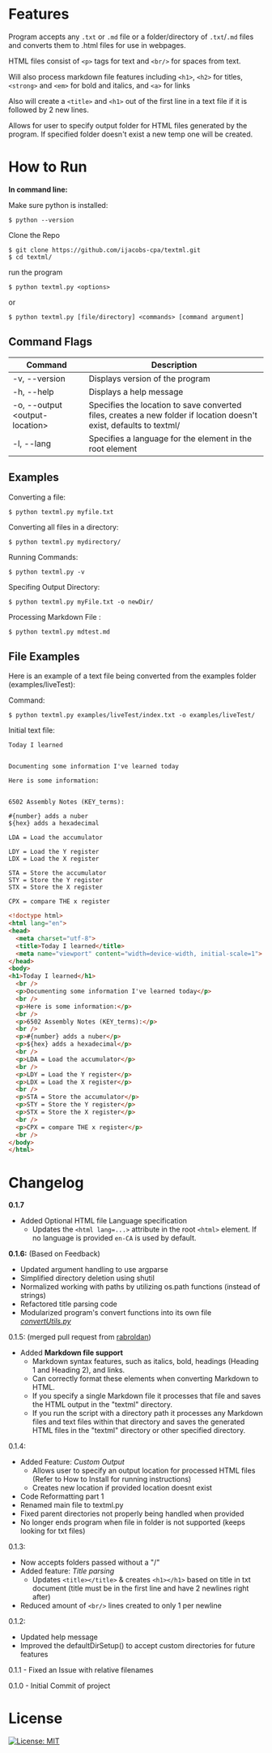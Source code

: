 # Features

Program accepts any `.txt` or `.md` file or a folder/directory of `.txt`/`.md` files and converts them to .html files for use in webpages. 

HTML files consist of `<p>` tags for text and `<br/>` for spaces from text. 

Will also process markdown file features including `<h1>`, `<h2>` for titles, `<strong>` and `<em>` for bold and italics, and `<a>` for links

Also will create a `<title>` and `<h1>` out of the first line in a text file if it is followed by 2 new lines.

Allows for user to specify output folder for HTML files generated by the program. If specified folder doesn't exist a new temp one will be created.

# How to Run 

**In command line:**

Make sure python is installed:

`$ python --version`

Clone the Repo

```
$ git clone https://github.com/ijacobs-cpa/textml.git
$ cd textml/ 
```

run the program 

`$ python textml.py <options> `

or

`$ python textml.py [file/directory] <commands> [command argument]`

## Command Flags

<!-- Available command options:
```
-v,--version - Displays the version of the program
-h,--help - Displays a help message
``` -->

| Command   | Description |
| --------- | ----------- |
| -v, --version | Displays version of the program |
| -h, --help | Displays a help message |
| -o, --output <output-location\> | Specifies the location to save converted files, creates a new folder if location doesn't exist, defaults to textml/ |
| -l, --lang | Specifies a language for the <html lang=...> element in the <html> root element |

## Examples

Converting a file:

`$ python textml.py myfile.txt`

Converting all files in a directory:

`$ python textml.py mydirectory/`

Running Commands:

`$ python textml.py -v`

Specifing Output Directory:

`$ python textml.py myFile.txt -o newDir/`

Processing Markdown File : 

`$ python textml.py mdtest.md`

## File Examples

Here is an example of a text file being converted from the examples folder (examples/liveTest):

Command:

`$ python textml.py examples/liveTest/index.txt -o examples/liveTest/`

Initial text file:
```
Today I learned


Documenting some information I've learned today

Here is some information:


6502 Assembly Notes (KEY_terms):

#{number} adds a nuber
${hex} adds a hexadecimal

LDA = Load the accumulator

LDY = Load the Y register
LDX = Load the X register

STA = Store the accumulator
STY = Store the Y register
STX = Store the X register

CPX = compare THE x register
```
```HTML
<!doctype html>
<html lang="en">
<head>
  <meta charset="utf-8">
  <title>Today I learned</title>
  <meta name="viewport" content="width=device-width, initial-scale=1">
</head>
<body>
<h1>Today I learned</h1>
  <br />
  <p>Documenting some information I've learned today</p>
  <br />
  <p>Here is some information:</p>
  <br />
  <p>6502 Assembly Notes (KEY_terms):</p>
  <br />
  <p>#{number} adds a nuber</p>
  <p>${hex} adds a hexadecimal</p>
  <br />
  <p>LDA = Load the accumulator</p>
  <br />
  <p>LDY = Load the Y register</p>
  <p>LDX = Load the X register</p>
  <br />
  <p>STA = Store the accumulator</p>
  <p>STY = Store the Y register</p>
  <p>STX = Store the X register</p>
  <br />
  <p>CPX = compare THE x register</p>
  <br />
</body>
</html>
```

# Changelog

**0.1.7**
- Added Optional HTML file Language specification
    - Updates the `<html lang=...>` attribute in the root `<html>` element. If no language is provided `en-CA` is used by default.

**0.1.6:** (Based on Feedback)
- Updated argument handling to use argparse
- Simplified directory deletion using shutil
- Normalized working with paths by utilizing os.path functions (instead of strings)
- Refactored title parsing code
- Modularized program's convert functions into its own file [*convertUtils.py*](https://github.com/ijacobs-cpa/textml/blob/main/convertUtils.py)

0.1.5: (merged pull request from [rabroldan](https://github.com/rabroldan))
- Added **Markdown file support**
    -  Markdown syntax features, such as italics, bold, headings (Heading 1 and Heading 2), and links. 
    - Can correctly format these elements when converting Markdown to HTML. 
    - If you specify a single Markdown file it processes that file and saves the HTML output in the "textml" directory. 
    - If you run the script with a directory path it processes any Markdown files and text files within that directory and saves the generated HTML files in the "textml" directory or other specified directory.

0.1.4:
- Added Feature: *Custom Output*
    - Allows user to specify an output location for processed HTML files (Refer to How to Install for running instructions)
    - Creates new location if provided location doesnt exist
- Code Reformatting part 1
- Renamed main file to textml.py
- Fixed parent directories not properly being handled when provided
- No longer ends program when file in folder is not supported (keeps looking for txt files)

0.1.3:

- Now accepts folders passed without a "/"
- Added feature: *Title parsing*
    - Updates `<title></title>` & creates `<h1></h1>` based on title in txt document (title must be in the first line and have 2 newlines right after)
- Reduced amount of `<br/>` lines created to only 1 per newline

0.1.2:

- Updated help message
- Improved the defaultDirSetup() to accept custom directories for future features

0.1.1 - Fixed an Issue with relative filenames

0.1.0 - Initial Commit of project 

# License
[![License: MIT](https://img.shields.io/badge/License-MIT-yellow.svg)](https://opensource.org/licenses/MIT)




